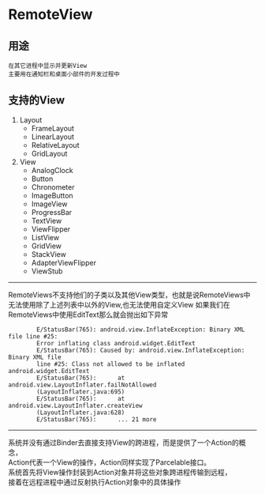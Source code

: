 # RemoteView
## 用途
    在其它进程中显示并更新View
    主要用在通知栏和桌面小部件的开发过程中
##  支持的View
1. Layout
   * FrameLayout
   * LinearLayout
   * RelativeLayout
   * GridLayout
2. View
   * AnalogClock
   * Button
   * Chronometer
   * ImageButton
   * ImageView
   * ProgressBar
   * TextView
   * ViewFlipper
   * ListView
   * GridView
   * StackView
   * AdapterViewFlipper
   * ViewStub
---
RemoteViews不支持他们的子类以及其他View类型，也就是说RemoteViews中无法使用除了上述列表中以外的View,也无法使用自定义View
如果我们在RemoteViews中使用EditText那么就会抛出如下异常
```
        E/StatusBar(765): android.view.InflateException: Binary XML file line #25:
        Error inflating class android.widget.EditText
        E/StatusBar(765): Caused by: android.view.InflateException: Binary XML file
        line #25: Class not allowed to be inflated android.widget.EditText
        E/StatusBar(765):      at android.view.LayoutInflater.failNotAllowed
        (LayoutInflater.java:695)
        E/StatusBar(765):      at android.view.LayoutInflater.createView
        (LayoutInflater.java:628)
        E/StatusBar(765):      ... 21 more
```
-----
系统并没有通过Binder去直接支持View的跨进程，而是提供了一个Action的概念，  
Action代表一个View的操作，Action同样实现了Parcelable接口。  
系统首先将View操作封装到Action对象并将这些对象跨进程传输到远程，  
接着在远程进程中通过反射执行Action对象中的具体操作